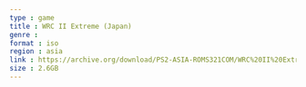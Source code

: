 ```yaml
---
type : game
title : WRC II Extreme (Japan)
genre : 
format : iso
region : asia
link : https://archive.org/download/PS2-ASIA-ROMS321COM/WRC%20II%20Extreme%20%28Japan%29.7z
size : 2.6GB
---
```

